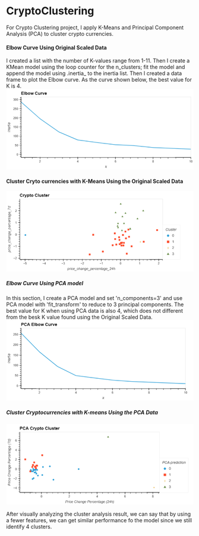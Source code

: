 # CryptoClustering
For Crypto Clustering project, I apply K-Means and Principal Component Analysis (PCA) to cluster crypto currencies. 

#### Elbow Curve Using Original Scaled Data
I created a list with the number of K-values range from 1-11. Then I create a KMean model using the loop counter for the n_clusters; fit the model and append the model using .inertia_ to the inertia list. Then I created a data frame to plot the Elbow curve. 
As the curve shown below, the best value for K is 4.
![alt text](https://github.com/TaiShan16/CryptoClustering/blob/main/Image/Elbow%20Curve.png)

#### Cluster Cryto currencies with K-Means Using the Original Scaled Data
![alt text](https://github.com/TaiShan16/CryptoClustering/blob/main/Image/CryptoCluster.png)

##### Elbow Curve Using PCA model
In this section, I create a PCA model and set 'n_components=3' and use PCA model with 'fit_transform' to reduce to 3 principal components. The best value for K when using PCA data is also 4, which does not different from the besk K value found using the Original Scaled Data.  
![alt text](https://github.com/TaiShan16/CryptoClustering/blob/main/Image/PCA%20Elbow%20Curve.png)

##### Cluster Cryptocurrencies with K-means Using the PCA Data
![alt text](https://github.com/TaiShan16/CryptoClustering/blob/main/Image/PCA%20Cluster.png)

After visually analyzing the cluster analysis result, we can say that by using a fewer features, we can get similar performance fo the model since we still identify 4 clusters.
